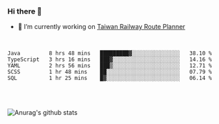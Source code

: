 ### Hi there 👋

- 🔭 I’m currently working on [Taiwan Railway Route Planner](https://github.com/Taiwan-Railway-Route-Planner)

<br/>

<!--START_SECTION:waka-->
```text
Java         8 hrs 48 mins   █████████▓░░░░░░░░░░░░░░░   38.10 % 
TypeScript   3 hrs 16 mins   ███▓░░░░░░░░░░░░░░░░░░░░░   14.16 % 
YAML         2 hrs 56 mins   ███▒░░░░░░░░░░░░░░░░░░░░░   12.71 % 
SCSS         1 hr 48 mins    ██░░░░░░░░░░░░░░░░░░░░░░░   07.79 % 
SQL          1 hr 25 mins    █▓░░░░░░░░░░░░░░░░░░░░░░░   06.14 % 
```
<!--END_SECTION:waka-->

<br/>
<br/>

![Anurag's github stats](https://github-readme-stats.vercel.app/api?username=DepickereSven&show_icons=true&theme=tokyonight)



<!--
**DepickereSven/DepickereSven** is a ✨ _special_ ✨ repository because its `README.md` (this file) appears on your GitHub profile.

Here are some ideas to get you started:

- 🔭 I’m currently working on ...
- 🌱 I’m currently learning ...
- 👯 I’m looking to collaborate on ...
- 🤔 I’m looking for help with ...
- 💬 Ask me about ...
- 📫 How to reach me: ...
- 😄 Pronouns: ...
- ⚡ Fun fact: ...
-->
